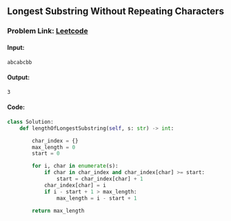 ## Longest Substring Without Repeating Characters

### Problem Link: [Leetcode](https://leetcode.com/problems/longest-substring-without-repeating-characters/)


#### Input:
```
abcabcbb
```

#### Output:
```
3
```

#### Code:

```python
class Solution:
    def lengthOfLongestSubstring(self, s: str) -> int:

        char_index = {}
        max_length = 0
        start = 0

        for i, char in enumerate(s):
            if char in char_index and char_index[char] >= start:
                start = char_index[char] + 1
            char_index[char] = i
            if i - start + 1 > max_length:
                max_length = i - start + 1

        return max_length
```